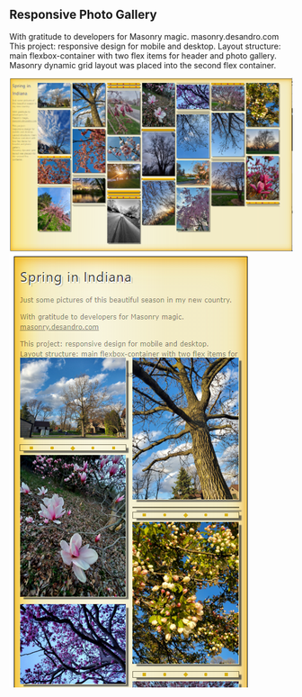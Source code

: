 ## Responsive Photo Gallery
 
With gratitude to developers for Masonry magic.
masonry.desandro.com
This project: responsive design for mobile and desktop.
Layout structure: main flexbox-container with two flex items for header and photo gallery.
Masonry dynamic grid layout was placed into the second flex container.

![-](images/about_d.png)
![-](images/about_m.png)

